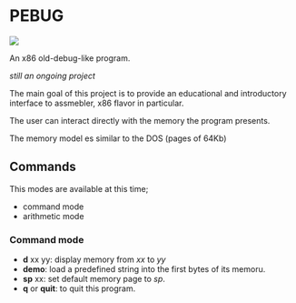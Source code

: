 # PEBUG

<img src=https://img.shields.io/github/languages/top/pabloniklas/pebug>

An x86 old-debug-like program.

_still an ongoing project_

The main goal of this project is to provide 
an educational and introductory interface to assmebler, x86 flavor in particular.

The user can interact directly with the memory the program presents.

The memory model es similar to the DOS (pages of 64Kb)

## Commands

This modes are available at this time;

* command mode
* arithmetic mode

### Command mode

* **d** xx yy: display memory from _xx_ to _yy_
* **demo**: load a predefined string into the first bytes of its memoru.
* **sp** xx: set default memory page to _sp_.
* **q** or **quit**: to quit this program.

